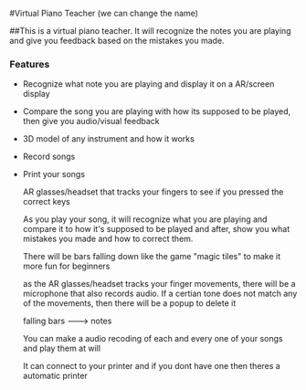 #Virtual Piano Teacher (we can change the name)

##This is a virtual piano teacher. It will recognize the notes you are playing and give you feedback based on the mistakes you made.
### Features
- Recognize what note you are playing and display it on a AR/screen display
- Compare the song you are playing with how its supposed to be played, then give you audio/visual feedback
- 3D model of any instrument and how it works
- Record songs
- Print your songs

  AR glasses/headset that tracks your fingers to see if you pressed the correct keys

  As you play your song, it will recognize what you are playing and compare it to how it's supposed to be played and after, show you what mistakes you made and how to correct them.

  There will be bars falling down like the game "magic tiles" to make it more fun for beginners

  as the AR glasses/headset tracks your finger movements, there will be a microphone that also records audio. If a certian tone does not match any of the movements, then there will be a popup to delete it

  falling bars --->  notes

  

  You can make a audio recoding of each and every one of your songs and play them at will

  It can connect to your printer and if you dont have one then theres a automatic printer
  
